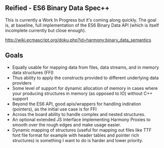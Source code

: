 ## Reified - ES6 Binary Data Spec++

This is currently a Work In Progress but it's coming along quickly. The goal is, at baseline, full implementation of the ES6 Binary Data API (which is itself incomplete currently but close enough).

http://wiki.ecmascript.org/doku.php?id=harmony:binary_data_semantics

## Goals

* Equally usable for mapping data from files, data streams, and in memory data structures (FFI)
* Thus ability to apply the constructs provided to different underlying data providers
* Some level of support for dynamic allocation of memory in cases where your producing structures in memory (as opposed to IO) without C++ support
* Beyond the ES6 API, good apis/wrappers for handling indiration (pointers), as the initial use case is for FFI
* Across the board ability to handle complex and nested structures.
* An optional extended JS interface implementing Harmony Proxies to smooth over the rough edges and make usage easier.
* Dynamic mapping of structures (useful for mapping out files like TTF font file format for example with header tables and pointer rich structures) is something I want to do is harder and lower priority.
